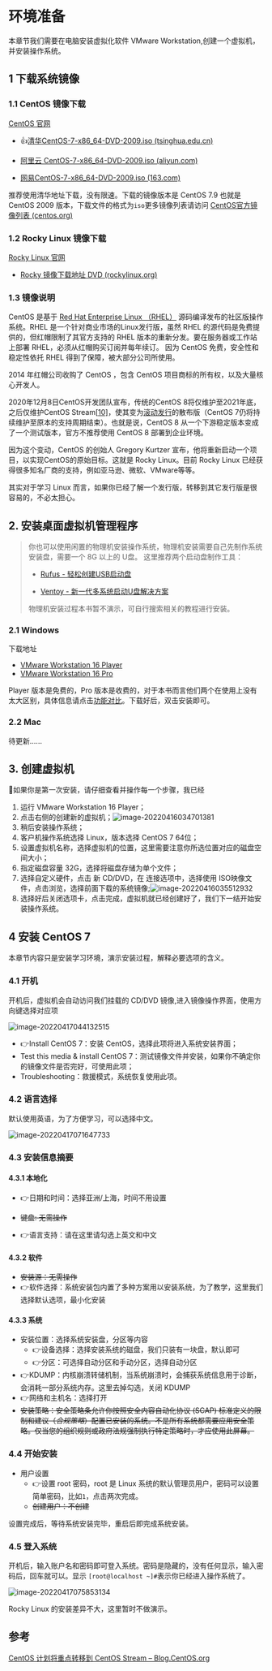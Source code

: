 # 环境准备

本章节我们需要在电脑安装虚拟化软件 VMware Workstation,创建一个虚拟机，并安装操作系统。



## 1 下载系统镜像

### 1.1 CentOS 镜像下载

[CentOS  官网](https://www.centos.org/)

-  :+1:[清华CentOS-7-x86_64-DVD-2009.iso (tsinghua.edu.cn)](https://mirrors.tuna.tsinghua.edu.cn/centos/7/isos/x86_64/CentOS-7-x86_64-DVD-2009.iso)

- [阿里云 CentOS-7-x86_64-DVD-2009.iso (aliyun.com)](http://mirrors.aliyun.com/centos/7/isos/x86_64/CentOS-7-x86_64-DVD-2009.iso)

- [网易CentOS-7-x86_64-DVD-2009.iso (163.com)](https://mirrors.163.com/centos/7/isos/x86_64/CentOS-7-x86_64-DVD-2009.iso)

推荐使用清华地址下载，没有限速。下载的镜像版本是 CentOS 7.9 也就是 CentOS 2009 版本，下载文件的格式为`iso`更多镜像列表请访问  [CentOS官方镜像列表 (centos.org) ](https://www.centos.org/download/mirrors/)

### 1.2 Rocky Linux 镜像下载

[Rocky Linux 官网](https://rockylinux.org/)

- [Rocky 镜像下载地址 DVD (rockylinux.org)](https://download.rockylinux.org/pub/rocky/8/isos/x86_64/Rocky-8.5-x86_64-dvd1.iso)

### 1.3 镜像说明

CentOS 是基于 [Red Hat Enterprise Linux （RHEL）](https://www.redhat.com/) 源码编译发布的社区版操作系统。RHEL 是一个针对商业市场的Linux发行版，虽然 RHEL 的源代码是免费提供的，但红帽限制了其官方支持的 RHEL 版本的重新分发。要在服务器或工作站上部署 RHEL，必须从红帽购买订阅并每年续订。 因为 CentOS 免费，安全性和稳定性依托 RHEL 得到了保障，被大部分公司所使用。 

2014 年红帽公司收购了 CentOS ，包含 CentOS 项目商标的所有权，以及大量核心开发人。

2020年12月8日CentOS开发团队宣布，传统的CentOS 8将仅维护至2021年底，之后仅维护CentOS Stream[[10\]](https://zh.wikipedia.org/wiki/CentOS#cite_note-10)，使其变为[滚动发行](https://zh.wikipedia.org/wiki/滾動發行)的散布版（CentOS 7仍将持续维护至原本的支持周期结束）。也就是说，CentOS 8 从一个下游稳定版本变成了一个测试版本，官方不推荐使用 CentOS 8 部署到企业环境。

因为这个变动，CentOS 的创始人 Gregory Kurtzer 宣布，他将重新启动一个项目，以实现CentOS的原始目标。这就是 Rocky Linux。目前 Rocky Linux 已经获得很多知名厂商的支持，例如亚马逊、微软、VMware等等。

其实对于学习 Linux 而言，如果你已经了解一个发行版，转移到其它发行版是很容易的，不必太担心。

## 2. 安装桌面虚拟机管理程序

> 你也可以使用闲置的物理机安装操作系统，物理机安装需要自己先制作系统安装盘，需要一个 8G 以上的 U盘。 这里推荐两个启动盘制作工具：
>
> - [Rufus - 轻松创建USB启动盘](https://rufus.ie/zh/)
>
> - [Ventoy - 新一代多系统启动U盘解决方案](https://www.ventoy.net/cn/index.html)
>
> 物理机安装过程本书暂不演示，可自行搜索相关的教程进行安装。

### 2.1 Windows

下载地址

- [VMware Workstation 16 Player](https://www.vmware.com/go/getplayer-win)
- [VMware Workstation 16 Pro](https://www.vmware.com/go/tryworkstation-win)

Player 版本是免费的，Pro 版本是收费的，对于本书而言他们两个在使用上没有太大区别，具体信息请点击[功能对比](https://www.vmware.com/cn/products/workstation-pro.html)。下载好后，双击安装即可。

### 2.2 Mac

待更新......

## 3. 创建虚拟机

 :pushpin:如果你是第一次安装，请仔细查看并操作每一个步骤，我已经

1. 运行 VMware Workstation 16 Player；
2. 点击右侧的创建新的虚拟机；![image-20220416034701381](../images/image-20220416034701381.png)
3. 稍后安装操作系统；
4. 客户机操作系统选择 Linux，版本选择 CentOS 7 64位；
5. 设置虚拟机名称，选择虚拟机的位置，这里需要注意你所选位置对应的磁盘空间大小；
6. 指定磁盘容量 32G，选择将磁盘存储为单个文件；
7. 选择自定义硬件，点击 新 CD/DVD，在 连接选项中，选择使用 ISO映像文件，点击浏览，选择前面下载的系统镜像;![image-20220416035512932](../images/image-20220416035512932.png)
8. 选择好后关闭选项卡，点击完成，虚拟机就已经创建好了，我们下一结开始安装操作系统。

## 4 安装 CentOS 7

本章节内容只是安装学习环境，演示安装过程，解释必要选项的含义。

### 4.1 开机

开机后，虚拟机会自动访问我们挂载的 CD/DVD 镜像,进入镜像操作界面，使用方向键选择对应项

![image-20220417044132515](../images/image-20220417044132515.png)

- :point_right:Install CentOS 7：安装 CentOS，选择此项将进入系统安装界面；
- Test this media & install CentOS 7：测试镜像文件并安装，如果你不确定你的镜像文件是否完好，可使用此项；
- Troubleshooting：救援模式，系统恢复使用此项。

### 4.2 语言选择

默认使用英语，为了方便学习，可以选择中文。

![image-20220417071647733](../images/image-20220417071647733.png)

### 4.3 安装信息摘要

#### 4.3.1 本地化

- :point_right:日期和时间：选择亚洲/上海，时间不用设置

- ~~键盘: 无需操作~~

- :point_right:语言支持：请在这里请勾选上英文和中文

#### 4.3.2 软件

- ~~安装源：无需操作~~
- :point_right:软件选择：系统安装包内置了多种方案用以安装系统，为了教学，这里我们选择默认选项，最小化安装

#### 4.3.3 系统

- 安装位置：选择系统安装盘，分区等内容
  - :point_right:设备选择：选择安装系统的磁盘，我们只装有一块盘，默认即可
  - :point_right:分区：可选择自动分区和手动分区，选择自动分区
- :point_right:KDUMP：内核崩溃转储机制，当系统崩溃时，会捕获系统信息用于诊断，会消耗一部分系统内存。这里去掉勾选，关闭 KDUMP
- :point_right:网络和主机名：选择打开
- ~~安装策略：安全策略条允许你按照安全内容自动化协议 (SCAP) 标准定义的限制和建议（*合规策略*）配置已安装的系统。不是所有系统都需要应用安全策略。仅当您的组织规则或政府法规强制执行特定策略时，才应使用此屏幕。~~

### 4.4 开始安装

- 用户设置
  - :point_right:设置 root 密码，root 是 Linux 系统的默认管理员用户，密码可以设置简单密码，比如`1`，点击两次完成。
  - ~~创建用户：不创建~~

设置完成后，等待系统安装完毕，重启后即完成系统安装。

### 4.5 登入系统

开机后，输入账户名和密码即可登入系统。密码是隐藏的，没有任何显示，输入密码后，回车就可以。显示 `[root@localhost ~]#`表示你已经进入操作系统了。

![image-20220417075853134](../images/image-20220417075853134.png)

Rocky Linux 的安装差异不大，这里暂时不做演示。

## 参考

[CentOS 计划将重点转移到 CentOS Stream – Blog.CentOS.org](https://blog.centos.org/2020/12/future-is-centos-stream/#comment-183642)

